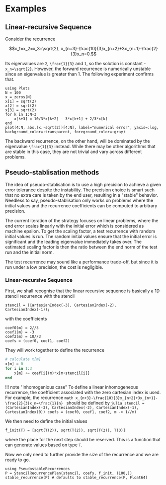 # Examples

## Linear-recursive Sequence

Consider the recurrence
```math
x_1=x_2=x_3=\sqrt{2}, x_{n+3}-\frac{10}{3}x_{n+2}+3x_{n+1}-\frac{2}{3}x_n=0.
```
Its eigenvalues are ``2``, ``\frac{1}{3}`` and ``1``, so the solution is constant - ``x_n=\sqrt{2}``. However, the forward recurrence is numerically unstable since an eigenvalue is greater than 1. The following experiment confirms that.

```@example
using Plots
N = 100
x = zeros(N)
x[1] = sqrt(2)
x[2] = sqrt(2)
x[3] = sqrt(2)
for k in 1:N-3
    x[k+3] = 10/3*x[k+2] - 3*x[k+1] + 2/3*x[k]
end
plot(4:N, abs.(x.-sqrt(2))[4:N], label="numerical error", yaxis=:log, background_color=:transparent, foreground_color=:gray)
```

The backward recurrence, on the other hand, will be dominated by the eigenvalue ``\frac{1}{3}`` instead. While there may be other algorithms that are stable in this case, they are not trivial and vary across different problems.

## Pseudo-stablisation methods
The idea of pseudo-stablisation is to use a high precision to achieve a given error tolerance despite the instability. The precision choice is smart such that no extra care is taken by the end user, resulting in a "stable" behavior. Needless to say, pseudo-stablisation only works on problems where the initial values and the recurrence coefficients can be computed to arbitrary precision.

The current iteration of the strategy focuses on linear problems, where the end error scales linearly with the initial error which is considered as machine epsilon. To get the scaling factor, a test recurrence with random initial values is run. The random initial values ensure that the initial error is significant and the leading eigenvalue immediately takes over. The estimated scaling factor is then the ratio between the end norm of the test run and the initial norm.

The test recurrence may sound like a performance trade-off, but since it is run under a low precision, the cost is negligible.

### Linear-recursive Sequence
First, we shall recognise that the linear recursive sequence is basically a 1D stencil recurrence with the stencil
```@example 1
stencil = (CartesianIndex(-3), CartesianIndex(-2), CartesianIndex(-1));
```
with the coefficients
```@example 1
coef0(m) = 2//3
coef1(m) = -3
coef2(m) = 10//3
coefs = (coef0, coef1, coef2)
```

They will work together to define the recurrence
```julia
# calculate x[m]
x[m] = 0
for i in 1:3
    x[m] += coef[i](m)*x[m+stencil[i]]
end
```

!!! note "Inhomogenious case"
    To define a linear inhomogeneous recurrence, the coefficient associated with the zero cartesian index is used. For example, the recurrence
    ```math
    x_{n+3}-\frac{10}{3}x_{n+2}+3x_{n+1}-\frac{2}{3}x_n=\frac{1}{n}
    ```
    should be defined by
    ```julia
    stencil = (CartesianIndex(-3), CartesianIndex(-2), CartesianIndex(-1), CartesianIndex(0))
    coefs = (coef0, coef1, coef2, m -> 1//m)
    ```

We then need to define the initial values
```@example 1
f_init(T) = [sqrt(T(2)), sqrt(T(2)), sqrt(T(2)), T(0)]
```
where the place for the next step should be reserved. This is a function that can generate values based on type `T`.

Now we only need to further provide the size of the recurrence and we are ready to go.
```@example 1
using PseudostableRecurrences
P = StencilRecurrencePlan(stencil, coefs, f_init, (100,))
stable_recurrence(P) # defaults to stable_recurrence(P, Float64)
```